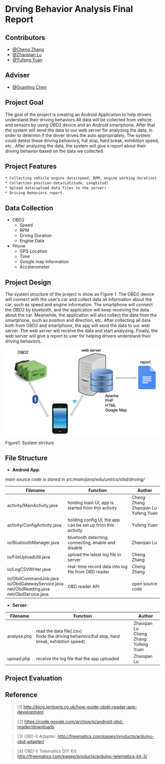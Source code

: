 # Drving Behavior Analysis Final Report

## Contributors

* [@Cheng Zhang](https://github.com/zhangchengx)
* [@Zhaoqian Lu](https://github.com/zhaoqianlu)
* [@Yufeng Yuan](https://github.com/FrankeyYuan)

## Adviser
* [@Guanling Chen](https://github.com/gchenhub)

## Project Goal

The goal of the project is creating an Android Application to help drivers understand their driving behaviors.All data will be collected from vehicle and sensors by using OBD2 device and an Android smartphone. After that the system will send the data to our web server for analyzing the data, in order to determin if the driver drives the auto appropriately. The system could detest these driving behaviors,  full stop, hard break, exhibition speed, etc..
After analyzing the data, the system will give a report about their driving behavior based on the data we collected.

## Project Features

	* Collecting vehicle engine data(speed, RPM, engine working duration)
	* Collection position data(Latitude, Longtitud)
	* Upload data(upload data files to the server)
	* Driving behaviors report.

## Data Collection

* OBD2
	* Speed
	* RPM
	* Drving Duration
	* Engine Data
* Phone
	* GPS Location
	* Time
	* Google map Information
	* Accelerometer

## Project Design
	
The system structure of the project is show as Figure 1. The OBD2 device will connect with the user’s car and collect data all information about the car, such as speed and engine information. The smartphone will connect the OBD2 by bluetooth, and the application will keep receiving the data about the car. Meanwhile, the application will also collect the data from the smartphone, such as position and direction, etc. After
collecting all data both from OBD2 and smartphone, the app will send the data to our web server. The web server will receive the data and start analyzing. Finally, the web server will give a report to user for helping drivers understand their driving behaviors.

<img style="text-align:center" src="/image/Screenshot 2016-05-02 19.23.22.png">

Figure1: System strcture

## File Structure

* __Android App__: 

_main source code is stored in src/main/java/edu/uml/cs/obd/driving/_

| Filename| Function| Author|
|---------|---------|-------|
|activity/MainActivity.java|holding main UI, app is started from this activity|Cheng Zhang<br>Zhaoqian Lu<br>Yufeng Yuan|
|activity/ConfigActivity.java|holding config UI, the app can be set up from this activity|Yufeng Yuan|
|io/BluetoothManager.java|bluetooth detecting, connecting, enable and disable|Zhaoqian Lu|
|io/FileUploadUtil.java|upload the latest log file to server|Cheng Zhang|
|io/LogCSVWriter.java|real-time record data into log file from OBD reader|Cheng Zhang|
|io/ObdCommandJob.java<br>io/ObdGatewayService.java<br>net/ObdReading.java<br>net/ObdService.java|OBD reader API|open source code|

* __Server__:

| Filename| Function| Author|
|---------|---------|-------|
|analyse.php|read the data file(.csv)<br>finde the driving behaviors(full stop, hard break, exhibition speed)|Zhaoqian Lu<br>Cheng Zhang<br>Yufeng Yuan|
|upload.php|receive the log file that the app uploaded|Zhaoqian Lu|

## Project Evaluation



## Reference
> [1] http://blog.lemberg.co.uk/how-guide-obdii-reader-app-development

> [2] https://code.google.com/archive/p/android-obd-reader/downloads

> [3] OBD-II Adapter: http://freematics.com/pages/products/arduino-obd-adapter/

> [4] OBD-II Telematics DIY Kit: http://freematics.com/pages/products/arduino-telematics-kit-3/



